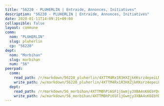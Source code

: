 ```yaml
---
title: "56220 - PLUHERLIN | Entraide, Annonces, Initiatives"
description: "56220 - PLUHERLIN | Entraide, Annonces, Initiatives"
date: 2020-01-11T14:09:21+09:00
collapsible: false
layout: commune
comm:
  nom: "PLUHERLIN"
  slug: pluherlin
  cp: "56220"
dept:
  nom: "Morbihan"
  slug: morbihan
  num: "56"
peerpad:
  comm:
    read_path: /r/markdown/56220_pluherlin/4XTTM4Rx1R3HXZjkKKsrz4epeiLMUzAmFze9kNUuiZdhxKsHV
    write_path: /w/markdown/56220_pluherlin/4XTTM4Rx1R3HXZjkKKsrz4epeiLMUzAmFze9kNUuiZdhxKsHV-K3TgUftjCrVLWEiixFBfAxDFbgmzHT4yMCeze9KW4PaQ89EFxPMo1VpcsxaZw3zS5xmSTZi8Rz4MPqKpHmApQ4XAfiALibD17Jobczu7R3RHgYLZQzJELwjQ9TCRhiZiDAZWG6Nf
  dept:
    read_path: /r/markdown/56_morbihan/4XTTMBhPi6SF1jGwmjy3XBA4sK6EbYDun44EYwF3irZ7aBa5U
    write_path: /w/markdown/56_morbihan/4XTTMBhPi6SF1jGwmjy3XBA4sK6EbYDun44EYwF3irZ7aBa5U-K3TgV3HyhWtqSpmJ2GGLPRtHigVTcxkFRVLMX5R66UyRAN55PNUQgmTNwaDuJmWps9EVWQzncDySYbA7Pg7qEdRXsayrZysPHK4HeKM3FG1U8vQvyUvaDoFo4L4Z8coFC71q4zES
---
```


